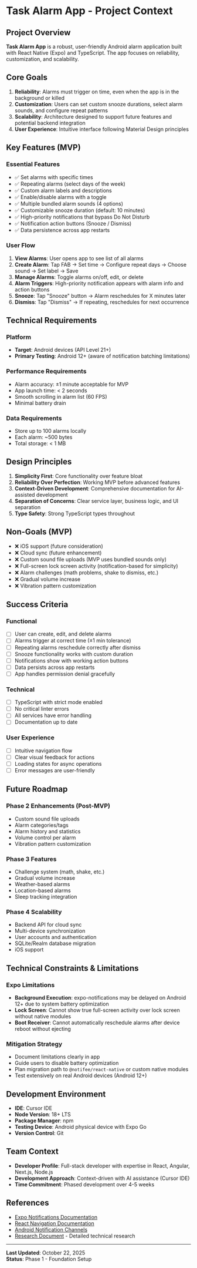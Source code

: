 # Task Alarm App - Project Context

## Project Overview

**Task Alarm App** is a robust, user-friendly Android alarm application built with React Native (Expo) and TypeScript. The app focuses on reliability, customization, and scalability.

## Core Goals

1. **Reliability**: Alarms must trigger on time, even when the app is in the background or killed
2. **Customization**: Users can set custom snooze durations, select alarm sounds, and configure repeat patterns
3. **Scalability**: Architecture designed to support future features and potential backend integration
4. **User Experience**: Intuitive interface following Material Design principles

## Key Features (MVP)

### Essential Features
- ✅ Set alarms with specific times
- ✅ Repeating alarms (select days of the week)
- ✅ Custom alarm labels and descriptions
- ✅ Enable/disable alarms with a toggle
- ✅ Multiple bundled alarm sounds (4 options)
- ✅ Customizable snooze duration (default: 10 minutes)
- ✅ High-priority notifications that bypass Do Not Disturb
- ✅ Notification action buttons (Snooze / Dismiss)
- ✅ Data persistence across app restarts

### User Flow

1. **View Alarms**: User opens app to see list of all alarms
2. **Create Alarm**: Tap FAB → Set time → Configure repeat days → Choose sound → Set label → Save
3. **Manage Alarms**: Toggle alarms on/off, edit, or delete
4. **Alarm Triggers**: High-priority notification appears with alarm info and action buttons
5. **Snooze**: Tap "Snooze" button → Alarm reschedules for X minutes later
6. **Dismiss**: Tap "Dismiss" → If repeating, reschedules for next occurrence

## Technical Requirements

### Platform
- **Target**: Android devices (API Level 21+)
- **Primary Testing**: Android 12+ (aware of notification batching limitations)

### Performance Requirements
- Alarm accuracy: ±1 minute acceptable for MVP
- App launch time: < 2 seconds
- Smooth scrolling in alarm list (60 FPS)
- Minimal battery drain

### Data Requirements
- Store up to 100 alarms locally
- Each alarm: ~500 bytes
- Total storage: < 1 MB

## Design Principles

1. **Simplicity First**: Core functionality over feature bloat
2. **Reliability Over Perfection**: Working MVP before advanced features
3. **Context-Driven Development**: Comprehensive documentation for AI-assisted development
4. **Separation of Concerns**: Clear service layer, business logic, and UI separation
5. **Type Safety**: Strong TypeScript types throughout

## Non-Goals (MVP)

- ❌ iOS support (future consideration)
- ❌ Cloud sync (future enhancement)
- ❌ Custom sound file uploads (MVP uses bundled sounds only)
- ❌ Full-screen lock screen activity (notification-based for simplicity)
- ❌ Alarm challenges (math problems, shake to dismiss, etc.)
- ❌ Gradual volume increase
- ❌ Vibration pattern customization

## Success Criteria

### Functional
- [ ] User can create, edit, and delete alarms
- [ ] Alarms trigger at correct time (±1 min tolerance)
- [ ] Repeating alarms reschedule correctly after dismiss
- [ ] Snooze functionality works with custom duration
- [ ] Notifications show with working action buttons
- [ ] Data persists across app restarts
- [ ] App handles permission denial gracefully

### Technical
- [ ] TypeScript with strict mode enabled
- [ ] No critical linter errors
- [ ] All services have error handling
- [ ] Documentation up to date

### User Experience
- [ ] Intuitive navigation flow
- [ ] Clear visual feedback for actions
- [ ] Loading states for async operations
- [ ] Error messages are user-friendly

## Future Roadmap

### Phase 2 Enhancements (Post-MVP)
- Custom sound file uploads
- Alarm categories/tags
- Alarm history and statistics
- Volume control per alarm
- Vibration pattern customization

### Phase 3 Features
- Challenge system (math, shake, etc.)
- Gradual volume increase
- Weather-based alarms
- Location-based alarms
- Sleep tracking integration

### Phase 4 Scalability
- Backend API for cloud sync
- Multi-device synchronization
- User accounts and authentication
- SQLite/Realm database migration
- iOS support

## Technical Constraints & Limitations

### Expo Limitations
- **Background Execution**: expo-notifications may be delayed on Android 12+ due to system battery optimization
- **Lock Screen**: Cannot show true full-screen activity over lock screen without native modules
- **Boot Receiver**: Cannot automatically reschedule alarms after device reboot without ejecting

### Mitigation Strategy
- Document limitations clearly in app
- Guide users to disable battery optimization
- Plan migration path to `@notifee/react-native` or custom native modules
- Test extensively on real Android devices (Android 12+)

## Development Environment

- **IDE**: Cursor IDE
- **Node Version**: 18+ LTS
- **Package Manager**: npm
- **Testing Device**: Android physical device with Expo Go
- **Version Control**: Git

## Team Context

- **Developer Profile**: Full-stack developer with expertise in React, Angular, Next.js, Node.js
- **Development Approach**: Context-driven with AI assistance (Cursor IDE)
- **Time Commitment**: Phased development over 4-5 weeks

## References

- [Expo Notifications Documentation](https://docs.expo.dev/versions/latest/sdk/notifications/)
- [React Navigation Documentation](https://reactnavigation.org/)
- [Android Notification Channels](https://developer.android.com/develop/ui/views/notifications/channels)
- [Research Document](../Research.md) - Detailed technical research

---

**Last Updated**: October 22, 2025  
**Status**: Phase 1 - Foundation Setup

